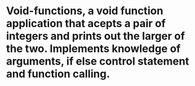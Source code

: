 # Void-functions, a void function application that acepts a pair of integers and prints out the larger of the two. Implements knowledge of arguments, if else control statement and function calling.  
